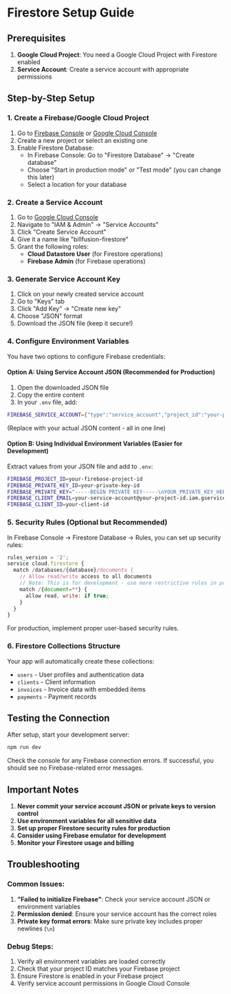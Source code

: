 # Firestore Setup Guide

## Prerequisites

1. **Google Cloud Project**: You need a Google Cloud Project with Firestore enabled
2. **Service Account**: Create a service account with appropriate permissions

## Step-by-Step Setup

### 1. Create a Firebase/Google Cloud Project

1. Go to [Firebase Console](https://console.firebase.google.com/) or [Google Cloud Console](https://console.cloud.google.com/)
2. Create a new project or select an existing one
3. Enable Firestore Database:
   - In Firebase Console: Go to "Firestore Database" → "Create database"
   - Choose "Start in production mode" or "Test mode" (you can change this later)
   - Select a location for your database

### 2. Create a Service Account

1. Go to [Google Cloud Console](https://console.cloud.google.com/)
2. Navigate to "IAM & Admin" → "Service Accounts"
3. Click "Create Service Account"
4. Give it a name like "billfusion-firestore"
5. Grant the following roles:
   - **Cloud Datastore User** (for Firestore operations)
   - **Firebase Admin** (for Firebase operations)

### 3. Generate Service Account Key

1. Click on your newly created service account
2. Go to "Keys" tab
3. Click "Add Key" → "Create new key"
4. Choose "JSON" format
5. Download the JSON file (keep it secure!)

### 4. Configure Environment Variables

You have two options to configure Firebase credentials:

#### Option A: Using Service Account JSON (Recommended for Production)

1. Open the downloaded JSON file
2. Copy the entire content
3. In your `.env` file, add:
```bash
FIREBASE_SERVICE_ACCOUNT={"type":"service_account","project_id":"your-project-id",...}
```
(Replace with your actual JSON content - all in one line)

#### Option B: Using Individual Environment Variables (Easier for Development)

Extract values from your JSON file and add to `.env`:
```bash
FIREBASE_PROJECT_ID=your-firebase-project-id
FIREBASE_PRIVATE_KEY_ID=your-private-key-id
FIREBASE_PRIVATE_KEY="-----BEGIN PRIVATE KEY-----\nYOUR_PRIVATE_KEY_HERE\n-----END PRIVATE KEY-----\n"
FIREBASE_CLIENT_EMAIL=your-service-account@your-project-id.iam.gserviceaccount.com
FIREBASE_CLIENT_ID=your-client-id
```

### 5. Security Rules (Optional but Recommended)

In Firebase Console → Firestore Database → Rules, you can set up security rules:

```javascript
rules_version = '2';
service cloud.firestore {
  match /databases/{database}/documents {
    // Allow read/write access to all documents
    // Note: This is for development - use more restrictive rules in production
    match /{document=**} {
      allow read, write: if true;
    }
  }
}
```

For production, implement proper user-based security rules.

### 6. Firestore Collections Structure

Your app will automatically create these collections:
- `users` - User profiles and authentication data
- `clients` - Client information
- `invoices` - Invoice data with embedded items
- `payments` - Payment records

## Testing the Connection

After setup, start your development server:
```bash
npm run dev
```

Check the console for any Firebase connection errors. If successful, you should see no Firebase-related error messages.

## Important Notes

1. **Never commit your service account JSON or private keys to version control**
2. **Use environment variables for all sensitive data**
3. **Set up proper Firestore security rules for production**
4. **Consider using Firebase emulator for development**
5. **Monitor your Firestore usage and billing**

## Troubleshooting

### Common Issues:

1. **"Failed to initialize Firebase"**: Check your service account JSON or environment variables
2. **Permission denied**: Ensure your service account has the correct roles
3. **Private key format errors**: Make sure private key includes proper newlines (`\n`)

### Debug Steps:
1. Verify all environment variables are loaded correctly
2. Check that your project ID matches your Firebase project
3. Ensure Firestore is enabled in your Firebase project
4. Verify service account permissions in Google Cloud Console